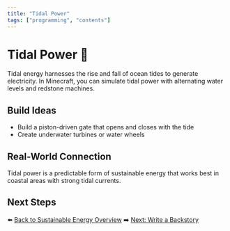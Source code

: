 ```yaml
---
title: "Tidal Power"
tags: ["programming", "contents"]
---
```


# Tidal Power 🐋

Tidal energy harnesses the rise and fall of ocean tides to generate electricity. In Minecraft, you can simulate tidal power with alternating water levels and redstone machines.

## Build Ideas
- Build a piston-driven gate that opens and closes with the tide
- Create underwater turbines or water wheels

## Real-World Connection
Tidal power is a predictable form of sustainable energy that works best in coastal areas with strong tidal currents.

## Next Steps
⬅️ [Back to Sustainable Energy Overview](/sustainability_lab/Day-3/00_intro)
➡️ [Next: Write a Backstory](/sustainability_lab/Day-3/01_backstory)
